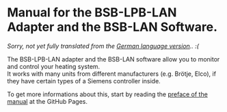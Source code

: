# Manual for the BSB-LPB-LAN Adapter and the BSB-LAN Software.  

*Sorry, not yet fully translated from the [German language version](https://1coderookie.github.io/BSB-LPB-LAN).. :(*
   
The BSB-LPB-LAN adapter and the BSB-LAN software allow you to monitor and control your heating system.  
It works with many units from different manufacturers (e.g. Brötje, Elco), if they have certain types of a Siemens controller inside.  
   
To get more informations about this, start by reading the [preface of the manual](https://1coderookie.github.io/BSB-LPB-LAN_EN) at the GitHub Pages.

